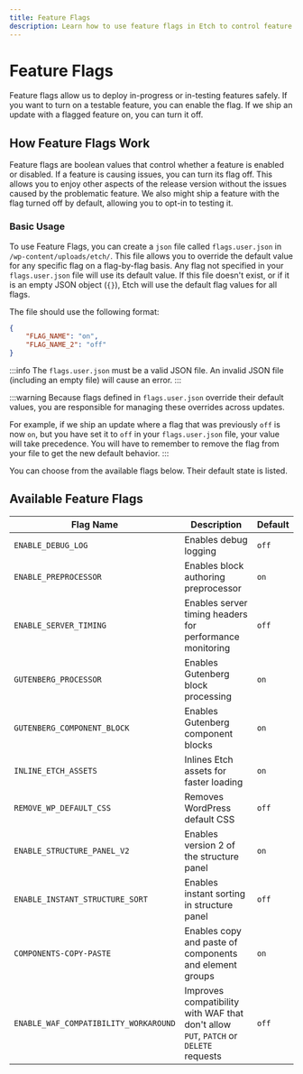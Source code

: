 ```yaml
---
title: Feature Flags
description: Learn how to use feature flags in Etch to control feature availability and enable gradual rollouts
---
```


# Feature Flags

Feature flags allow us to deploy in-progress or in-testing features safely. If you want to turn on a testable feature, you can enable the flag. If we ship an update with a flagged feature on, you can turn it off.

## How Feature Flags Work

Feature flags are boolean values that control whether a feature is enabled or disabled. If a feature is causing issues, you can turn its flag off. This allows you to enjoy other aspects of the release version without the issues caused by the problematic feature. We also might ship a feature with the flag turned off by default, allowing you to opt-in to testing it.


### Basic Usage

To use Feature Flags, you can create a `json` file called `flags.user.json` in `/wp-content/uploads/etch/`. This file allows you to override the default value for any specific flag on a flag-by-flag basis. Any flag not specified in your `flags.user.json` file will use its default value. If this file doesn't exist, or if it is an empty JSON object (`{}`), Etch will use the default flag values for all flags.

The file should use the following format:

```json
{
    "FLAG_NAME": "on",
    "FLAG_NAME_2": "off"
}
```

:::info
The `flags.user.json` must be a valid JSON file. An invalid JSON file (including an empty file) will cause an error.
:::

:::warning
Because flags defined in `flags.user.json` override their default values, you are responsible for managing these overrides across updates.

For example, if we ship an update where a flag that was previously `off` is now `on`, but you have set it to `off` in your `flags.user.json` file, your value will take precedence. You will have to remember to remove the flag from your file to get the new default behavior.
::: 

You can choose from the available flags below. Their default state is listed.

## Available Feature Flags

| Flag Name | Description | Default |
|-----------|-------------|---------|
| `ENABLE_DEBUG_LOG` | Enables debug logging | `off` |
| `ENABLE_PREPROCESSOR` | Enables block authoring preprocessor | `on` |
| `ENABLE_SERVER_TIMING` | Enables server timing headers for performance monitoring | `off` |
| `GUTENBERG_PROCESSOR` | Enables Gutenberg block processing | `on` |
| `GUTENBERG_COMPONENT_BLOCK` | Enables Gutenberg component blocks | `on` |
| `INLINE_ETCH_ASSETS` | Inlines Etch assets for faster loading | `on` |
| `REMOVE_WP_DEFAULT_CSS` | Removes WordPress default CSS | `off` |
| `ENABLE_STRUCTURE_PANEL_V2` | Enables version 2 of the structure panel | `on` |
| `ENABLE_INSTANT_STRUCTURE_SORT` | Enables instant sorting in structure panel | `off` |
| `COMPONENTS-COPY-PASTE` | Enables copy and paste of components and element groups | `on` |
| `ENABLE_WAF_COMPATIBILITY_WORKAROUND` | Improves compatibility with WAF that don't allow `PUT`, `PATCH` or `DELETE` requests | `off`